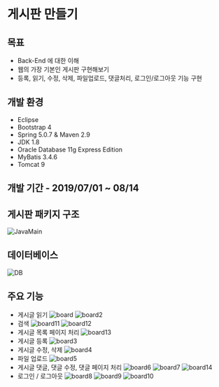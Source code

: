 # 게시판 만들기
## 목표
- Back-End 에 대한 이해
- 웹의 가장 기본인 게시판 구현해보기
- 등록, 읽기, 수정, 삭제, 파일업로드, 댓글처리, 로그인/로그아웃 기능 구현
## 개발 환경
- Eclipse
- Bootstrap 4
- Spring 5.0.7 & Maven 2.9
- JDK 1.8
- Oracle Database 11g Express Edition
- MyBatis 3.4.6
- Tomcat 9
## 개발 기간 - 2019/07/01 ~ 08/14
## 게시판 패키지 구조
![JavaMain](./md_resources/c1.PNG)
## 데이터베이스
![DB](./md_resources/d1.PNG)
## 주요 기능
- 게시글 읽기
![board](./md_resources/board.PNG)
![board2](./md_resources/read.PNG)
- 검색
![board11](./md_resources/search.PNG)
![board12](./md_resources/search2.PNG)
- 게시글 목록 페이지 처리
![board13](./md_resources/page.PNG)
- 게시글 등록
![board3](./md_resources/register.PNG)
- 게시글 수정, 삭제
![board4](./md_resources/modify.PNG)
- 파일 업로드
![board5](./md_resources/file.PNG)
- 게시글 댓글, 댓글 수정, 댓글 페이지 처리
![board6](./md_resources/reply.PNG)
![board7](./md_resources/replymodify.PNG)
![board14](./md_resources/replypage.PNG)
- 로그인 / 로그아웃
![board8](./md_resources/login2.PNG)
![board9](./md_resources/login.PNG)
![board10](./md_resources/logout.PNG)
